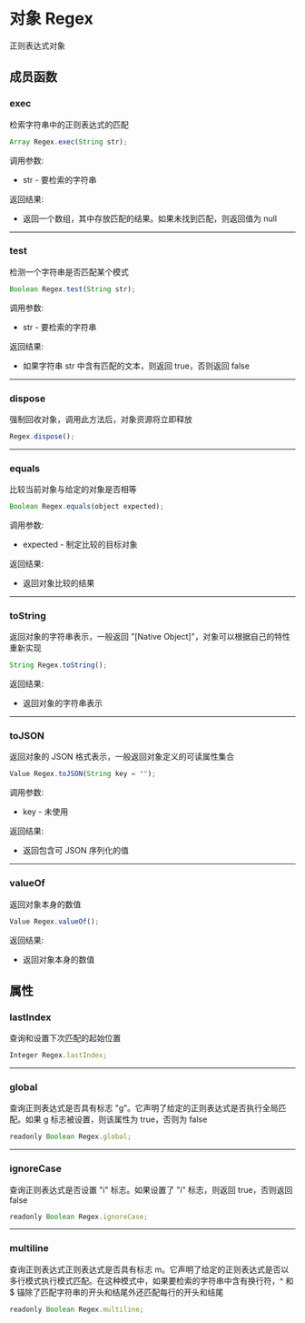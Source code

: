 # 对象 Regex
正则表达式对象

## 成员函数
        
### exec
检索字符串中的正则表达式的匹配
```JavaScript
Array Regex.exec(String str);
```

调用参数:
* str - 要检索的字符串

返回结果:
* 返回一个数组，其中存放匹配的结果。如果未找到匹配，则返回值为 null

--------------------------
### test
检测一个字符串是否匹配某个模式
```JavaScript
Boolean Regex.test(String str);
```

调用参数:
* str - 要检索的字符串

返回结果:
* 如果字符串 str 中含有匹配的文本，则返回 true，否则返回 false

--------------------------
### dispose
强制回收对象，调用此方法后，对象资源将立即释放
```JavaScript
Regex.dispose();
```

--------------------------
### equals
比较当前对象与给定的对象是否相等
```JavaScript
Boolean Regex.equals(object expected);
```

调用参数:
* expected - 制定比较的目标对象

返回结果:
* 返回对象比较的结果

--------------------------
### toString
返回对象的字符串表示，一般返回 "[Native Object]"，对象可以根据自己的特性重新实现
```JavaScript
String Regex.toString();
```

返回结果:
* 返回对象的字符串表示

--------------------------
### toJSON
返回对象的 JSON 格式表示，一般返回对象定义的可读属性集合
```JavaScript
Value Regex.toJSON(String key = "");
```

调用参数:
* key - 未使用

返回结果:
* 返回包含可 JSON 序列化的值

--------------------------
### valueOf
返回对象本身的数值
```JavaScript
Value Regex.valueOf();
```

返回结果:
* 返回对象本身的数值

## 属性
        
### lastIndex
查询和设置下次匹配的起始位置
```JavaScript
Integer Regex.lastIndex;
```

--------------------------
### global
查询正则表达式是否具有标志 "g"。它声明了给定的正则表达式是否执行全局匹配。如果 g 标志被设置，则该属性为 true，否则为 false
```JavaScript
readonly Boolean Regex.global;
```

--------------------------
### ignoreCase
查询正则表达式是否设置 "i" 标志。如果设置了 "i" 标志，则返回 true，否则返回 false
```JavaScript
readonly Boolean Regex.ignoreCase;
```

--------------------------
### multiline
查询正则表达式正则表达式是否具有标志 m。它声明了给定的正则表达式是否以多行模式执行模式匹配。在这种模式中，如果要检索的字符串中含有换行符，^ 和 $ 锚除了匹配字符串的开头和结尾外还匹配每行的开头和结尾
```JavaScript
readonly Boolean Regex.multiline;
```

